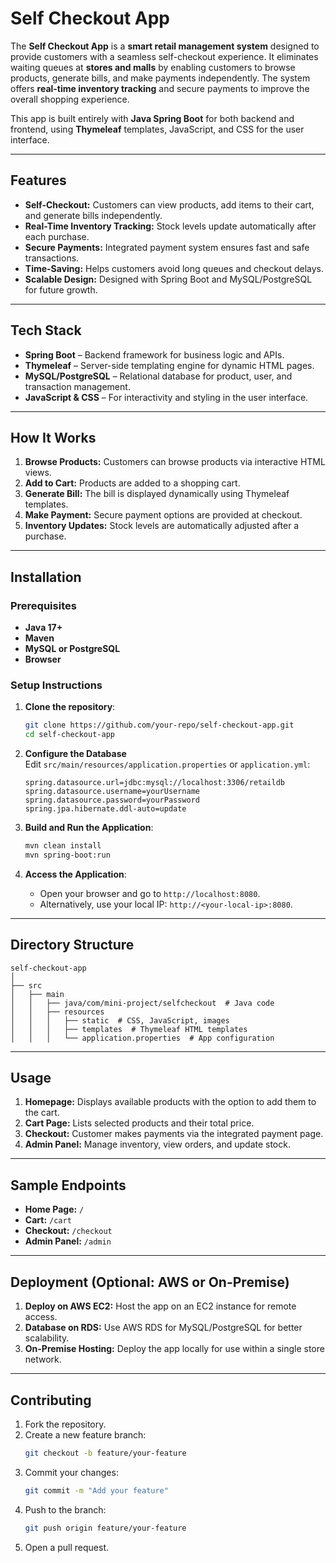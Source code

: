 # Self Checkout App  

The **Self Checkout App** is a **smart retail management system** designed to provide customers with a seamless self-checkout experience. It eliminates waiting queues at **stores and malls** by enabling customers to browse products, generate bills, and make payments independently. The system offers **real-time inventory tracking** and secure payments to improve the overall shopping experience.  

This app is built entirely with **Java Spring Boot** for both backend and frontend, using **Thymeleaf** templates, JavaScript, and CSS for the user interface.  

---

## Features  
- **Self-Checkout:** Customers can view products, add items to their cart, and generate bills independently.  
- **Real-Time Inventory Tracking:** Stock levels update automatically after each purchase.  
- **Secure Payments:** Integrated payment system ensures fast and safe transactions.  
- **Time-Saving:** Helps customers avoid long queues and checkout delays.  
- **Scalable Design:** Designed with Spring Boot and MySQL/PostgreSQL for future growth.  

---

## Tech Stack  

- **Spring Boot** – Backend framework for business logic and APIs.  
- **Thymeleaf** – Server-side templating engine for dynamic HTML pages.  
- **MySQL/PostgreSQL** – Relational database for product, user, and transaction management.  
- **JavaScript & CSS** – For interactivity and styling in the user interface.  

---

## How It Works  

1. **Browse Products:** Customers can browse products via interactive HTML views.  
2. **Add to Cart:** Products are added to a shopping cart.  
3. **Generate Bill:** The bill is displayed dynamically using Thymeleaf templates.  
4. **Make Payment:** Secure payment options are provided at checkout.  
5. **Inventory Updates:** Stock levels are automatically adjusted after a purchase.  

---

## Installation  

### Prerequisites  
- **Java 17+**  
- **Maven**  
- **MySQL or PostgreSQL**  
- **Browser**  

### Setup Instructions  

1. **Clone the repository**:  
   ```bash  
   git clone https://github.com/your-repo/self-checkout-app.git  
   cd self-checkout-app  
   ```  

2. **Configure the Database**  
   Edit `src/main/resources/application.properties` or `application.yml`:  
   ```properties  
   spring.datasource.url=jdbc:mysql://localhost:3306/retaildb  
   spring.datasource.username=yourUsername  
   spring.datasource.password=yourPassword  
   spring.jpa.hibernate.ddl-auto=update  
   ```  

3. **Build and Run the Application**:  
   ```bash  
   mvn clean install  
   mvn spring-boot:run  
   ```  

4. **Access the Application**:  
   - Open your browser and go to `http://localhost:8080`.  
   - Alternatively, use your local IP: `http://<your-local-ip>:8080`.  

---

## Directory Structure  

```
self-checkout-app  
│  
├── src  
│   ├── main  
│   │   ├── java/com/mini-project/selfcheckout  # Java code  
│   │   ├── resources  
│   │   │   ├── static  # CSS, JavaScript, images  
│   │   │   ├── templates  # Thymeleaf HTML templates  
│   │   │   └── application.properties  # App configuration  
```  

---

## Usage  

1. **Homepage:** Displays available products with the option to add them to the cart.  
2. **Cart Page:** Lists selected products and their total price.  
3. **Checkout:** Customer makes payments via the integrated payment page.  
4. **Admin Panel:** Manage inventory, view orders, and update stock.  

---

## Sample Endpoints  

- **Home Page:** `/`  
- **Cart:** `/cart`  
- **Checkout:** `/checkout`  
- **Admin Panel:** `/admin`  

---

## Deployment (Optional: AWS or On-Premise)  

1. **Deploy on AWS EC2:** Host the app on an EC2 instance for remote access.  
2. **Database on RDS:** Use AWS RDS for MySQL/PostgreSQL for better scalability.  
3. **On-Premise Hosting:** Deploy the app locally for use within a single store network.  

---

## Contributing  

1. Fork the repository.  
2. Create a new feature branch:  
   ```bash  
   git checkout -b feature/your-feature  
   ```  
3. Commit your changes:  
   ```bash  
   git commit -m "Add your feature"  
   ```  
4. Push to the branch:  
   ```bash  
   git push origin feature/your-feature  
   ```  
5. Open a pull request.  
